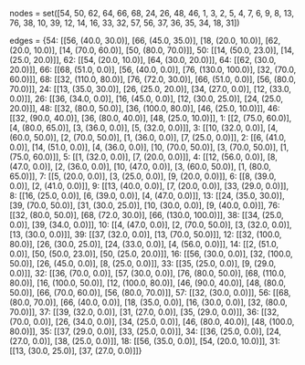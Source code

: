 nodes = set([54, 50, 62, 64, 66, 68, 24, 26, 48, 46, 1, 3, 2, 5, 4, 7, 6, 9, 8, 13, 76, 38, 10, 39, 12, 14, 16, 33, 32, 57, 56, 37, 36, 35, 34, 18, 31])

edges = {54: [[56, (40.0, 30.0)], [66, (45.0, 35.0)], [18, (20.0, 10.0)], [62, (20.0, 10.0)], [14, (70.0, 60.0)], [50, (80.0, 70.0)]], 50: [[14, (50.0, 23.0)], [14, (25.0, 20.0)]], 62: [[54, (20.0, 10.0)], [64, (30.0, 20.0)]], 64: [[62, (30.0, 20.0)]], 66: [[68, (51.0, 0.0)], [56, (40.0, 0.0)], [76, (130.0, 100.0)], [32, (70.0, 60.0)]], 68: [[32, (110.0, 80.0)], [76, (72.0, 30.0)], [66, (51.0, 0.0)], [56, (80.0, 70.0)]], 24: [[13, (35.0, 30.0)], [26, (25.0, 20.0)], [34, (27.0, 0.0)], [12, (33.0, 0.0)]], 26: [[36, (34.0, 0.0)], [16, (45.0, 0.0)], [12, (30.0, 25.0)], [24, (25.0, 20.0)]], 48: [[32, (80.0, 50.0)], [36, (100.0, 80.0)], [46, (25.0, 10.0)]], 46: [[32, (90.0, 40.0)], [36, (80.0, 40.0)], [48, (25.0, 10.0)]], 1: [[2, (75.0, 60.0)], [4, (80.0, 65.0)], [3, (36.0, 0.0)], [5, (32.0, 0.0)]], 3: [[10, (32.0, 0.0)], [4, (60.0, 50.0)], [2, (70.0, 50.0)], [1, (36.0, 0.0)], [7, (25.0, 0.0)]], 2: [[6, (41.0, 0.0)], [14, (51.0, 0.0)], [4, (36.0, 0.0)], [10, (70.0, 50.0)], [3, (70.0, 50.0)], [1, (75.0, 60.0)]], 5: [[1, (32.0, 0.0)], [7, (20.0, 0.0)]], 4: [[12, (56.0, 0.0)], [8, (47.0, 0.0)], [2, (36.0, 0.0)], [10, (47.0, 0.0)], [3, (60.0, 50.0)], [1, (80.0, 65.0)]], 7: [[5, (20.0, 0.0)], [3, (25.0, 0.0)], [9, (20.0, 0.0)]], 6: [[8, (39.0, 0.0)], [2, (41.0, 0.0)]], 9: [[13, (40.0, 0.0)], [7, (20.0, 0.0)], [33, (29.0, 0.0)]], 8: [[16, (25.0, 0.0)], [6, (39.0, 0.0)], [4, (47.0, 0.0)]], 13: [[24, (35.0, 30.0)], [39, (70.0, 50.0)], [31, (30.0, 25.0)], [10, (30.0, 0.0)], [9, (40.0, 0.0)]], 76: [[32, (80.0, 50.0)], [68, (72.0, 30.0)], [66, (130.0, 100.0)]], 38: [[34, (25.0, 0.0)], [39, (34.0, 0.0)]], 10: [[4, (47.0, 0.0)], [2, (70.0, 50.0)], [3, (32.0, 0.0)], [13, (30.0, 0.0)]], 39: [[37, (32.0, 0.0)], [13, (70.0, 50.0)]], 12: [[32, (100.0, 80.0)], [26, (30.0, 25.0)], [24, (33.0, 0.0)], [4, (56.0, 0.0)]], 14: [[2, (51.0, 0.0)], [50, (50.0, 23.0)], [50, (25.0, 20.0)]], 16: [[56, (30.0, 0.0)], [32, (100.0, 50.0)], [26, (45.0, 0.0)], [8, (25.0, 0.0)]], 33: [[35, (25.0, 0.0)], [9, (29.0, 0.0)]], 32: [[36, (70.0, 0.0)], [57, (30.0, 0.0)], [76, (80.0, 50.0)], [68, (110.0, 80.0)], [16, (100.0, 50.0)], [12, (100.0, 80.0)], [46, (90.0, 40.0)], [48, (80.0, 50.0)], [66, (70.0, 60.0)], [56, (80.0, 70.0)]], 57: [[32, (30.0, 0.0)]], 56: [[68, (80.0, 70.0)], [66, (40.0, 0.0)], [18, (35.0, 0.0)], [16, (30.0, 0.0)], [32, (80.0, 70.0)]], 37: [[39, (32.0, 0.0)], [31, (27.0, 0.0)], [35, (29.0, 0.0)]], 36: [[32, (70.0, 0.0)], [26, (34.0, 0.0)], [34, (25.0, 0.0)], [46, (80.0, 40.0)], [48, (100.0, 80.0)]], 35: [[37, (29.0, 0.0)], [33, (25.0, 0.0)]], 34: [[36, (25.0, 0.0)], [24, (27.0, 0.0)], [38, (25.0, 0.0)]], 18: [[56, (35.0, 0.0)], [54, (20.0, 10.0)]], 31: [[13, (30.0, 25.0)], [37, (27.0, 0.0)]]}